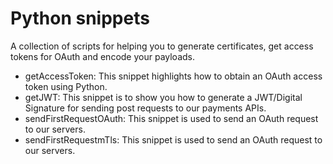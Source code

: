 # Python snippets

A collection of scripts for helping you to generate certificates, get access tokens for OAuth and encode your payloads.

- getAccessToken: This snippet highlights how to obtain an OAuth access token using Python.
- getJWT: This snippet is to show you how to generate a JWT/Digital Signature for sending post requests to our payments APIs.
- sendFirstRequestOAuth: This snippet is used to send an OAuth request to our servers.
- sendFirstRequestmTls: This snippet is used to send an OAuth request to our servers.
